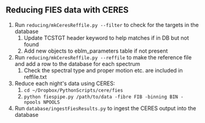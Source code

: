 Reducing FIES data with CERES
-----------------------------

   1. Run ```reducing/mkCeresReffile.py --filter``` to check for the targets in the database
      1. Update TCSTGT header keyword to help matches if in DB but not found
      1. Add new objects to eblm_parameters table if not present
   1. Run ```reducing/mkCeresReffile.py --reffile``` to make the reference file and add a row to the database for each spectrum
      1. Check the spectral type and proper motion etc. are included in reffile.txt
   1. Reduce each night's data using CERES:
      1. ```cd ~/Dropbox/PythonScripts/cere/fies```
      1. ```python fiespipe.py /path/to/data -fibre FIB -binning BIN -npools NPOOLS```
   1. Run ```database/ingestFiesResults.py``` to ingest the CERES output into the database
